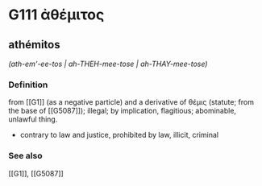 # G111 ἀθέμιτος

## athémitos

_(ath-em'-ee-tos | ah-THEH-mee-tose | ah-THAY-mee-tose)_

### Definition

from [[G1]] (as a negative particle) and a derivative of θέμις (statute; from the base of [[G5087]]); illegal; by implication, flagitious; abominable, unlawful thing.

- contrary to law and justice, prohibited by law, illicit, criminal

### See also

[[G1]], [[G5087]]

